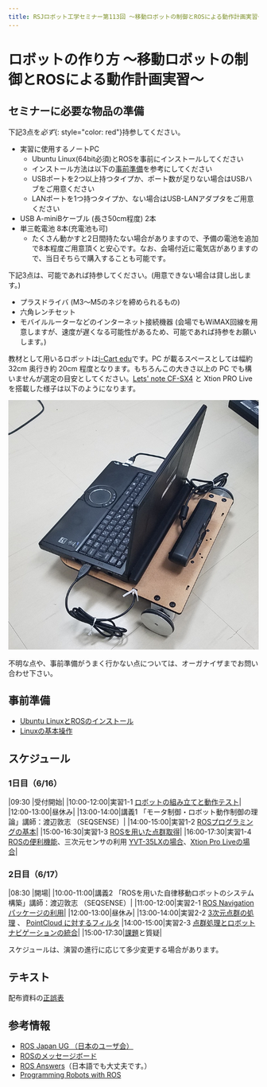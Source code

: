 ```yaml
---
title: RSJロボット工学セミナー第113回 ～移動ロボットの制御とROSによる動作計画実習～
---
```


# ロボットの作り方 ～移動ロボットの制御とROSによる動作計画実習～

## セミナーに必要な物品の準備

下記3点を*必ず*{: style="color: red"}持参してください。

- 実習に使用するノートPC
  - Ubuntu Linux(64bit必須)とROSを事前にインストールしてください
  - インストール方法は以下の[事前準備](#事前準備)を参考にしてください
  - USBポートを2つ以上持つタイプか、ポート数が足りない場合はUSBハブをご用意ください
  - LANポートを1つ持つタイプか、ない場合はUSB-LANアダプタをご用意ください
- USB A-miniBケーブル (長さ50cm程度) 2本
- 単三乾電池 8本(充電池も可)
  - たくさん動かすと2日間持たない場合がありますので、予備の電池を追加で8本程度ご用意頂くと安心です。なお、会場付近に電気店がありますので、当日そちらで購入することも可能です。

下記3点は、可能であれば持参してください。(用意できない場合は貸し出します。)
- プラスドライバ (M3～M5のネジを締められるもの)
- 六角レンチセット
- モバイルルーターなどのインターネット接続機器 (会場でもWiMAX回線を用意しますが、速度が遅くなる可能性があるため、可能であれば持参をお願いします。)

教材として用いるロボットは[i-Cart edu](http://t-frog.com/products/icart_edu/)です。PC が載るスペースとしては幅約 32cm 奥行き約 20cm 程度となります。もちろんこの大きさ以上の PC でも構いませんが選定の目安としてください。[Lets' note CF-SX4](https://panasonic.biz/cns/pc/prod/asia/sx/) と Xtion PRO Live を搭載した様子は以下のようになります。

![XtionTFrog](images/xtion_t-frog.png)

不明な点や、事前準備がうまく行かない点については、オーガナイザまでお問い合わせ下さい。

## 事前準備

- [Ubuntu LinuxとROSのインストール](linux_and_ros_install.html)
- [Linuxの基本操作](linux_basics.html)

## スケジュール

### 1日目（6/16）

|09:30      |受付開始|
|10:00-12:00|実習1-1 [ロボットの組み立てと動作テスト](assembling_robot.html)|
|12:00-13:00|昼休み|
|13:00-14:00|講義1 「モータ制御・ロボット動作制御の理論」講師：渡辺敦志 （SEQSENSE）|
|14:00-15:00|実習1-2 [ROSプログラミングの基本](ros_basics.html)|
|15:00-16:30|実習1-3 [ROSを用いた点群取得](ros_points.html)|
|16:00-17:30|実習1-4 [ROSの便利機能](ros_useful_stuff.html)、三次元センサの利用 [YVT-35LXの場合](ros_3durg.html)、[Xtion Pro Liveの場合](ros_xtion.html)|

### 2日目（6/17）

|08:30      |開場|
|10:00-11:00|講義2 「ROSを用いた自律移動ロボットのシステム構築」講師：渡辺敦志 （SEQSENSE）|
|11:00-12:00|実習2-1 [ROS Navigationパッケージの利用](ros_navigation.html)|
|12:00-13:00|昼休み|
|13:00-14:00|実習2-2 [3次元点群の処理](ros_3d_points_prep.html) 、 [PointCloud に対するフィルタ](ros_3d_points_filters.html)
|14:00-15:00|実習2-3 [点群処理とロボットナビゲーションの統合](ros_3d_points_integration.html)|
|15:00-17:30|[課題](lesson.html)と質疑|

スケジュールは、演習の進行に応じて多少変更する場合があります。

## テキスト

配布資料の[正誤表](corrections.html)

## 参考情報

- [ROS Japan UG （日本のユーザ会）](https://rosjp.connpass.com/)
- [ROSのメッセージボード](https://discourse.ros.org/)
- [ROS Answers](http://answers.ros.org/)（日本語でも大丈夫です。）
- [Programming Robots with ROS](http://shop.oreilly.com/product/0636920024736.do)
